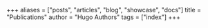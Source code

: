 +++
aliases = ["posts", "articles", "blog", "showcase", "docs"]
title = "Publications"
author = "Hugo Authors"
tags = ["index"]
+++
